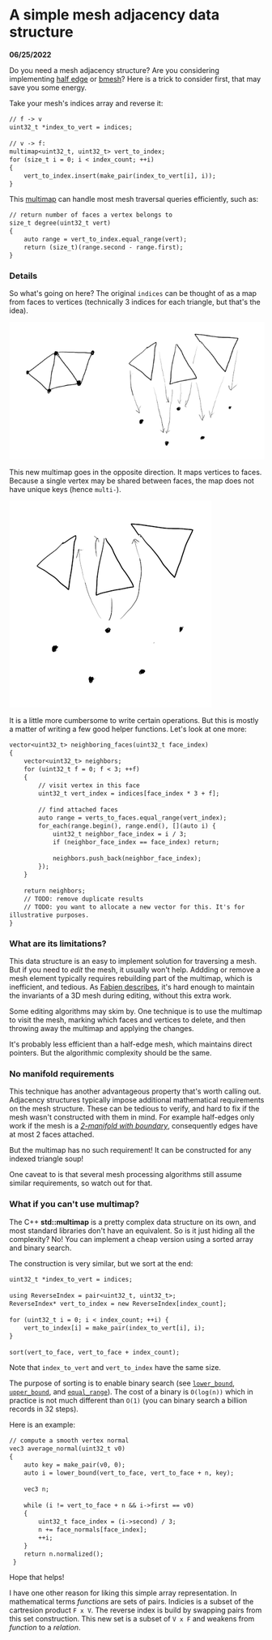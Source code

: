 A simple mesh adjacency data structure
======================

**06/25/2022**

Do you need a mesh adjacency structure?
Are you considering implementing [half edge][half-edge2] or [bmesh][bmesh]?
Here is a trick to consider first, that may save you some energy.

Take your mesh's indices array and reverse it:

    // f -> v
    uint32_t *index_to_vert = indices;

    // v -> f:
    multimap<uint32_t, uint32_t> vert_to_index;
    for (size_t i = 0; i < index_count; ++i)
    {
        vert_to_index.insert(make_pair(index_to_vert[i], i));
    }

This [multimap](https://en.cppreference.com/w/cpp/container/multimap) can handle most mesh traversal queries efficiently,
such as:

    // return number of faces a vertex belongs to
    size_t degree(uint32_t vert)
    {
        auto range = vert_to_index.equal_range(vert);
        return (size_t)(range.second - range.first);
    }

### Details

So what's going on here?
The original `indices` can be thought of as a map from faces to vertices (technically 3 indices for each triangle, but that's the idea). 

![face to vertex](face_to_vertex.png)

This new multimap goes in the opposite direction.
It maps vertices to faces. 
Because a single vertex may be shared between faces, the map does not have unique keys (hence `multi-`).

![vertex to face](vertex_to_face.png)

It is a little more cumbersome to write certain operations.
But this is mostly a matter of writing a few good helper functions.
Let's look at one more:

    vector<uint32_t> neighboring_faces(uint32_t face_index)
    {
        vector<uint32_t> neighbors;
        for (uint32_t f = 0; f < 3; ++f)
        {
            // visit vertex in this face
            uint32_t vert_index = indices[face_index * 3 + f];

            // find attached faces
            auto range = verts_to_faces.equal_range(vert_index);
            for_each(range.begin(), range.end(), [](auto i) {
                uint32_t neighbor_face_index = i / 3;
                if (neighbor_face_index == face_index) return;

                neighbors.push_back(neighbor_face_index);
            });
        }

        return neighbors;
        // TODO: remove duplicate results
        // TODO: you want to allocate a new vector for this. It's for illustrative purposes.
    }

### What are its limitations?

This data structure is an easy to implement solution for traversing a mesh.
But if you need to *edit* the mesh, it usually won't help. 
Addding or remove a mesh element typically requires rebuilding part of the multimap, which is inefficient, and tedious.
As [Fabien describes][half-edge1], it's hard enough to maintain the invariants of a 3D mesh during editing, without this extra work.

Some editing algorithms may skim by.
One technique is to use the multimap to visit the mesh, marking which faces and vertices to delete,
and then throwing away the multimap and applying the changes.

It's probably less efficient than a half-edge mesh, which maintains direct pointers.
But the algorithmic complexity should be the same.

### No manifold requirements 

This technique has another advantageous property that's worth calling out.
Adjacency structures typically impose additional mathematical requirements on the mesh structure.
These can be tedious to verify, and hard to fix if the mesh wasn't constructed with them in mind.
For example half-edges only work if the mesh is a [*2-manifold with boundary*][manifold],
consequently edges have at most 2 faces attached.

But the multimap has no such requirement!
It can be constructed for any indexed triangle soup!

One caveat to is that several mesh processing algorithms still assume similar requirements,
so watch out for that.

### What if you can't use multimap?

The C++ **std::multimap** is a pretty complex data structure on its own,
and most standard libraries don't have an equivalent. 
So is it just hiding all the complexity?
No! You can implement a cheap version using a sorted array and binary search.

The construction is very similar, but we sort at the end:

    uint32_t *index_to_vert = indices;

    using ReverseIndex = pair<uint32_t, uint32_t>;
    ReverseIndex* vert_to_index = new ReverseIndex[index_count];

    for (uint32_t i = 0; i < index_count; ++i) {
        vert_to_index[i] = make_pair(index_to_vert[i], i);
    }

    sort(vert_to_face, vert_to_face + index_count);

Note that `index_to_vert` and `vert_to_index` have the same size.

The purpose of sorting is to enable binary search
(see [`lower_bound`][lower_bound], [`upper_bound`][upper_bound], and [`equal_range`][equal_range]).
The cost of a binary is `O(log(n))` which in practice is not much different than `O(1)`
(you can binary search a billion records in 32 steps).

Here is an example:

    // compute a smooth vertex normal
    vec3 average_normal(uint32_t v0)
    {
        auto key = make_pair(v0, 0);
        auto i = lower_bound(vert_to_face, vert_to_face + n, key);

        vec3 n;

        while (i != vert_to_face + n && i->first == v0)
        {
            uint32_t face_index = (i->second) / 3;
            n += face_normals[face_index];
            ++i;
        }
        return n.normalized();
     }


Hope that helps!

I have one other reason for liking this simple array representation.
In mathematical terms *functions* are sets of pairs.
Indicies is a subset of the cartresion product `F x V`.
The reverse index is build by swapping pairs from this set construction.
This new set is a subset of `V x F` and weakens from *function* to a  *relation*.

[half-edge1]: https://fgiesen.wordpress.com/2012/02/21/half-edge-based-mesh-representations-theory/
[half-edge2]: https://kaba.hilvi.org/homepage/blog/halfedge/halfedge.htm
[bmesh]: https://wiki.blender.org/wiki/Source/Modeling/BMesh/Design
[multimap]: https://en.cppreference.com/w/cpp/container/multimap
[manifold]: https://en.wikipedia.org/wiki/Manifold#Manifold_with_boundary
[equal_range]: https://en.cppreference.com/w/cpp/algorithm/equal_range
[lower_bound]: https://en.cppreference.com/w/cpp/algorithm/lower_bound
[upper_bound]: https://en.cppreference.com/w/cpp/algorithm/upper_bound
 
